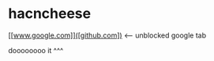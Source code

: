# hacncheese

[[www.google.com]]([github.com]) <-- unblocked google tab

doooooooo it ^^^







































































































































